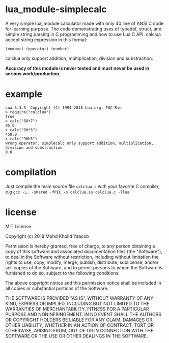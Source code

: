 # lua_module-simplecalc
A very simple lua_module calculator made with only 40 line of ANSI C code for learning purpose. The code demonstrating uses of typedef, struct, and simple string parsing in C programming and how to use Lua C API. calclua accept string expression in this format:
```
(number) (operator) (number)
```
calclua only support addition, multiplication, division and substraction. 

**Accuracy of this module is never tested and must never be used in serious work/production.**

# example
```
Lua 5.3.5  Copyright (C) 1994-2018 Lua.org, PUC-Rio
> require("calclua")
true
> calc("88+7")
95.0
> calc("90*5")
450.0
> calc("90h5")
wrong operator. simplecalc only support addition, multiplication, division and substraction
0.0
```

# compilation
Just compile the main source file ```calclua.c``` with your favorite C compiler, e.g ```gcc -L. -shared -fPIC -o calclua.so calclua.c -llua```

# license
MIT License

Copyright (c) 2018 Mohd Kholid Yaacob

Permission is hereby granted, free of charge, to any person obtaining a copy
of this software and associated documentation files (the "Software"), to deal
in the Software without restriction, including without limitation the rights
to use, copy, modify, merge, publish, distribute, sublicense, and/or sell
copies of the Software, and to permit persons to whom the Software is
furnished to do so, subject to the following conditions:

The above copyright notice and this permission notice shall be included in all
copies or substantial portions of the Software.

THE SOFTWARE IS PROVIDED "AS IS", WITHOUT WARRANTY OF ANY KIND, EXPRESS OR
IMPLIED, INCLUDING BUT NOT LIMITED TO THE WARRANTIES OF MERCHANTABILITY,
FITNESS FOR A PARTICULAR PURPOSE AND NONINFRINGEMENT. IN NO EVENT SHALL THE
AUTHORS OR COPYRIGHT HOLDERS BE LIABLE FOR ANY CLAIM, DAMAGES OR OTHER
LIABILITY, WHETHER IN AN ACTION OF CONTRACT, TORT OR OTHERWISE, ARISING FROM,
OUT OF OR IN CONNECTION WITH THE SOFTWARE OR THE USE OR OTHER DEALINGS IN THE
SOFTWARE.
